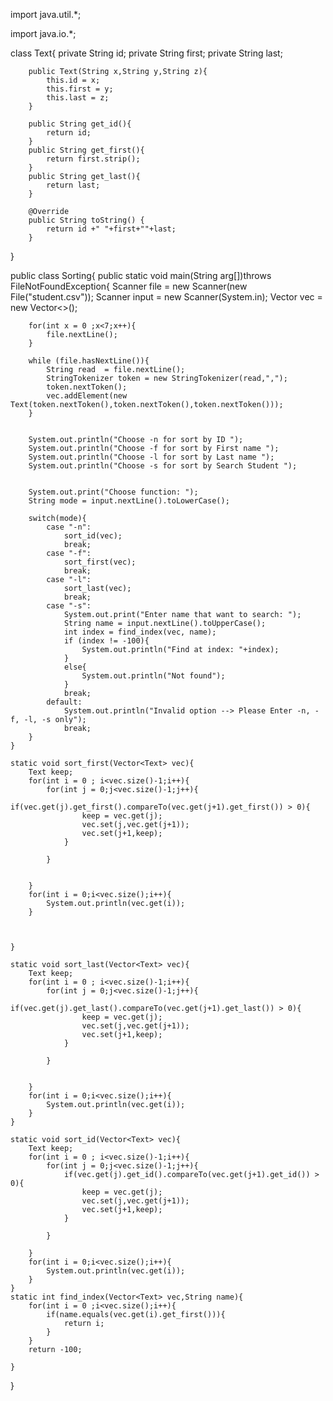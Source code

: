 import java.util.*;

import java.io.*;


class Text{
        private String id;
        private String first;
        private String last;

        public Text(String x,String y,String z){
            this.id = x;
            this.first = y;
            this.last = z;
        }

        public String get_id(){
            return id;
        }
        public String get_first(){
            return first.strip();
        }
        public String get_last(){
            return last;
        }

        @Override
        public String toString() {
            return id +" "+first+""+last;
        }
}



public class Sorting{
    public static void main(String arg[])throws FileNotFoundException{
        Scanner file = new Scanner(new File("student.csv"));
        Scanner input = new Scanner(System.in); 
        Vector<Text> vec = new Vector<>();
        
        for(int x = 0 ;x<7;x++){
            file.nextLine();
        }

        while (file.hasNextLine()){
            String read  = file.nextLine();
            StringTokenizer token = new StringTokenizer(read,",");
            token.nextToken();
            vec.addElement(new Text(token.nextToken(),token.nextToken(),token.nextToken()));
        }
        

        System.out.println("Choose -n for sort by ID ");
        System.out.println("Choose -f for sort by First name ");
        System.out.println("Choose -l for sort by Last name ");
        System.out.println("Choose -s for sort by Search Student ");


        System.out.print("Choose function: ");
        String mode = input.nextLine().toLowerCase();
        
        switch(mode){
            case "-n":
                sort_id(vec);
                break;
            case "-f":
                sort_first(vec);
                break;
            case "-l":
                sort_last(vec);
                break;
            case "-s":
                System.out.print("Enter name that want to search: ");
                String name = input.nextLine().toUpperCase();
                int index = find_index(vec, name);
                if (index != -100){
                    System.out.println("Find at index: "+index);
                }
                else{
                    System.out.println("Not found");
                }
                break;
            default: 
                System.out.println("Invalid option --> Please Enter -n, -f, -l, -s only"); 
                break;
        }
    }

    static void sort_first(Vector<Text> vec){
        Text keep;
        for(int i = 0 ; i<vec.size()-1;i++){
            for(int j = 0;j<vec.size()-1;j++){
                if(vec.get(j).get_first().compareTo(vec.get(j+1).get_first()) > 0){
                    keep = vec.get(j);
                    vec.set(j,vec.get(j+1));
                    vec.set(j+1,keep);
                }
                
            }
           
           
        } 
        for(int i = 0;i<vec.size();i++){
            System.out.println(vec.get(i));
        }
       

          
    }

    static void sort_last(Vector<Text> vec){
        Text keep;
        for(int i = 0 ; i<vec.size()-1;i++){
            for(int j = 0;j<vec.size()-1;j++){
                if(vec.get(j).get_last().compareTo(vec.get(j+1).get_last()) > 0){
                    keep = vec.get(j);
                    vec.set(j,vec.get(j+1));
                    vec.set(j+1,keep);
                }
                
            }
           
           
        } 
        for(int i = 0;i<vec.size();i++){
            System.out.println(vec.get(i));
        }
    }

    static void sort_id(Vector<Text> vec){
        Text keep;
        for(int i = 0 ; i<vec.size()-1;i++){
            for(int j = 0;j<vec.size()-1;j++){
                if(vec.get(j).get_id().compareTo(vec.get(j+1).get_id()) > 0){
                    keep = vec.get(j);
                    vec.set(j,vec.get(j+1));
                    vec.set(j+1,keep);
                }
                
            }
           
        } 
        for(int i = 0;i<vec.size();i++){
            System.out.println(vec.get(i));
        }
    }
    static int find_index(Vector<Text> vec,String name){
        for(int i = 0 ;i<vec.size();i++){
            if(name.equals(vec.get(i).get_first())){
                return i;
            }
        }
        return -100;     
        
    }


}
